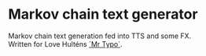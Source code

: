 # Markov chain text generator
Markov chain text generation fed into TTS and some FX.  
Written for Love Hulténs [´Mr Typo´](https://www.lovehulten.com/mrtypo.html).
